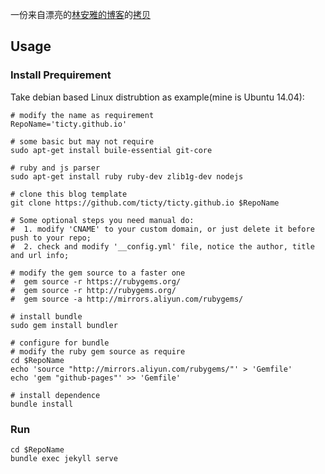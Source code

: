 一份来自漂亮的[林安雅的博客](http://painterlin.com/)的[拷贝](https://github.com/lay1010/lay1010.github.io)  

## Usage
### Install Prequirement
Take debian based Linux distrubtion as example(mine is Ubuntu 14.04):

    # modify the name as requirement
    RepoName='ticty.github.io'

    # some basic but may not require
    sudo apt-get install buile-essential git-core

    # ruby and js parser
    sudo apt-get install ruby ruby-dev zlib1g-dev nodejs

    # clone this blog template
    git clone https://github.com/ticty/ticty.github.io $RepoName

    # Some optional steps you need manual do:
    #  1. modify 'CNAME' to your custom domain, or just delete it before push to your repo;
    #  2. check and modify '__config.yml' file, notice the author, title and url info;

    # modify the gem source to a faster one
    #  gem source -r https://rubygems.org/
    #  gem source -r http://rubygems.org/
    #  gem source -a http://mirrors.aliyun.com/rubygems/

    # install bundle
    sudo gem install bundler

    # configure for bundle
    # modify the ruby gem source as require
    cd $RepoName
    echo 'source "http://mirrors.aliyun.com/rubygems/"' > 'Gemfile'
    echo 'gem "github-pages"' >> 'Gemfile'

    # install dependence
    bundle install

### Run
    cd $RepoName
    bundle exec jekyll serve
